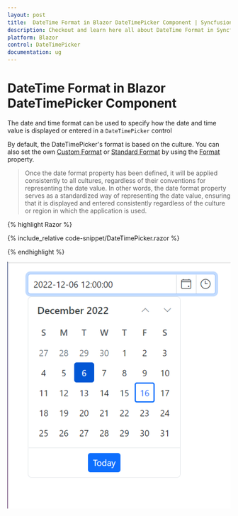 ```yaml
---
layout: post
title:  DateTime Format in Blazor DateTimePicker Component | Syncfusion
description: Checkout and learn here all about DateTime Format in Syncfusion Blazor DateTimePicker component and much more.
platform: Blazor
control: DateTimePicker
documentation: ug
---
```

#  DateTime Format in Blazor DateTimePicker Component

The date and time format can be used to specify how the date and time value is displayed or entered in a `DateTimePicker` control

By default, the DateTimePicker's format is based on the culture. You can also set the own [Custom Format](https://learn.microsoft.com/en-us/dotnet/standard/base-types/custom-date-and-time-format-strings) or [Standard Format](https://learn.microsoft.com/en-us/dotnet/standard/base-types/standard-date-and-time-format-strings) by using the [Format](https://help.syncfusion.com/cr/blazor/Syncfusion.Blazor.Calendars.SfDatePicker-1.html#Syncfusion_Blazor_Calendars_SfDatePicker_1_Format) property.

> Once the date format property has been defined, it will be applied consistently to all cultures, regardless of their conventions for representing the date value. In other words, the date format property serves as a standardized way of representing the date value, ensuring that it is displayed and entered consistently regardless of the culture or region in which the application is used.

{% highlight Razor %}

{% include_relative code-snippet/DateTimePicker.razor %}

{% endhighlight %}


![Date Time Format in Blazor DateTimePicker](./images/DateTimePicker.png)